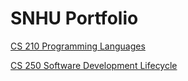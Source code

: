# SNHU Portfolio
[CS 210 Programming Languages](/CS%20210/README.md)

[CS 250 Software Development Lifecycle](https://github.com/Brighton-U/portfolio/blob/main/CS%20250/README.md)
